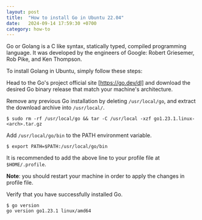 ```yaml
---
layout: post
title:  "How to install Go in Ubuntu 22.04"
date:   2024-09-14 17:59:30 +0700
category: how-to
---
```

Go or Golang is a C like syntax, statically typed, compiled programming language. It was developed by the engineers of Google: Robert Griesemer, Rob Pike, and Ken Thompson.

To install Golang in Ubuntu, simply follow these steps:

Head to the Go's project official site [https://go.dev/dl] and download the desired Go binary release that match your machine's architecture.

Remove any previous Go installation by deleting `/usr/local/go`, and extract the download archive into `/usr/local/`.

```
$ sudo rm -rf /usr/local/go && tar -C /usr/local -xzf go1.23.1.linux-<arch>.tar.gz
```

Add `/usr/local/go/bin` to the PATH environment variable.
```
$ export PATH=$PATH:/usr/local/go/bin
```

It is recommended to add the above line to your profile file at `$HOME/.profile`.

**Note**: you should restart your machine in order to apply the changes in profile file.

Verify that you have successfully installed Go.
```
$ go version
go version go1.23.1 linux/amd64
```

[https://go.dev/dl]: https://go.dev/dl